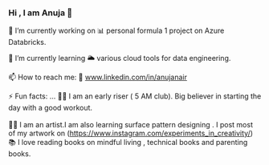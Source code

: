 ### Hi , I am Anuja 👋


🔭 I’m currently working on 
   📊 personal formula 1 project on Azure Databricks.                                 
   
🌱 I’m currently learning 
   🌥️ various cloud tools for data engineering.   

📫 How to reach me: 
  🔗 www.linkedin.com/in/anujanair
  
⚡ Fun facts: ...
  🏃‍♀️ I am an early riser ( 5 AM club). Big believer in starting the day with a good workout. <br />  
  👩‍🎨 I am an artist.I am also learning surface pattern designing . I post most of my artwork on 
     (https://www.instagram.com/experiments_in_creativity/)   <br />
  📚 I love reading books on mindful living , technical books and parenting books.<br />

 
